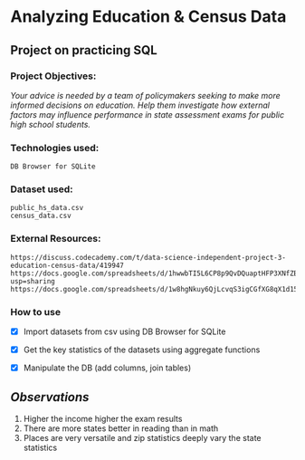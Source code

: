 # **Analyzing Education & Census Data**
## Project on practicing SQL

### Project Objectives:
*Your advice is needed by a team of policymakers seeking to make more informed decisions on education. Help them investigate how external factors may influence performance in state assessment exams for public high school students.*


### Technologies used:
```
DB Browser for SQLite
```

### Dataset used:
```
public_hs_data.csv
census_data.csv
```

### External Resources:
```
https://discuss.codecademy.com/t/data-science-independent-project-3-education-census-data/419947
https://docs.google.com/spreadsheets/d/1hwwbTI5L6CP8p9QvDQuaptHFP3XNfZB2cN5BtwZcf9k/edit?usp=sharing
https://docs.google.com/spreadsheets/d/1w8hgNkuy6QjLcvqS3igCGfXG8qX1d15lXEDIrsbwPuc/edit#gid=274575715
```

### How to use ###
- [x] Import datasets from csv using DB Browser for SQLite
- [x] Get the key statistics of the datasets using aggregate functions
- [x] Manipulate the DB (add columns, join tables)


## *Observations* ##
1. Higher the income higher the exam results
2. There are more states better in reading than in math
3. Places are very versatile and zip statistics deeply vary the state statistics
